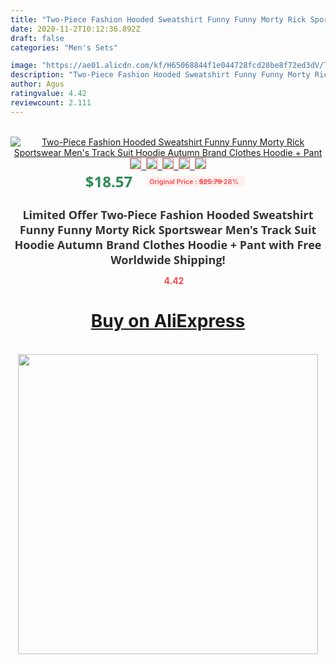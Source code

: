 ```yaml
---
title: "Two-Piece Fashion Hooded Sweatshirt Funny Funny Morty Rick Sportswear Men's Track Suit Hoodie Autumn Brand Clothes Hoodie + Pant"
date: 2020-11-2T10:12:36.892Z
draft: false
categories: "Men's Sets"

image: "https://ae01.alicdn.com/kf/H65068844f1e044728fcd28be8f72ed3dV/Two-Piece-Fashion-Hooded-Sweatshirt-Funny-Funny-Morty-Rick-Sportswear-Men-s-Track-Suit-Hoodie-Autumn.jpg"
description: "Two-Piece Fashion Hooded Sweatshirt Funny Funny Morty Rick Sportswear Men's Track Suit Hoodie Autumn Brand Clothes Hoodie + Pant"
author: Agus
ratingvalue: 4.42
reviewcount: 2.111
---
```

<br>
<div style="text-align: center;">
<a href="https://s.click.aliexpress.com/e/_AZsRch" target="_blank" rel="nofollow noopener noreferrer"><img alt="Two-Piece Fashion Hooded Sweatshirt Funny Funny Morty Rick Sportswear Men's Track Suit Hoodie Autumn Brand Clothes Hoodie + Pant" class="magnifier-image" src="https://ae01.alicdn.com/kf/H65068844f1e044728fcd28be8f72ed3dV/Two-Piece-Fashion-Hooded-Sweatshirt-Funny-Funny-Morty-Rick-Sportswear-Men-s-Track-Suit-Hoodie-Autumn.jpg_640x640.jpg">
<br>
<img style="border:1px solid salmon" src="https://ae01.alicdn.com/kf/H65068844f1e044728fcd28be8f72ed3dV/Two-Piece-Fashion-Hooded-Sweatshirt-Funny-Funny-Morty-Rick-Sportswear-Men-s-Track-Suit-Hoodie-Autumn.jpg_120x120.jpg">&nbsp;&nbsp;<img style="border:1px solid salmon" src="https://ae01.alicdn.com/kf/Hb7f8e1d0fc6745c49fa3ab07585d805dF/Two-Piece-Fashion-Hooded-Sweatshirt-Funny-Funny-Morty-Rick-Sportswear-Men-s-Track-Suit-Hoodie-Autumn.jpg_120x120.jpg">&nbsp;&nbsp;<img style="border:1px solid salmon" src="https://ae01.alicdn.com/kf/H979f63cea8f54a74aab074ca7477d017l/Two-Piece-Fashion-Hooded-Sweatshirt-Funny-Funny-Morty-Rick-Sportswear-Men-s-Track-Suit-Hoodie-Autumn.jpg_120x120.jpg">&nbsp;&nbsp;<img style="border:1px solid salmon" src="https://ae01.alicdn.com/kf/H23f15bcb445b442e99e70111c296886eP/Two-Piece-Fashion-Hooded-Sweatshirt-Funny-Funny-Morty-Rick-Sportswear-Men-s-Track-Suit-Hoodie-Autumn.jpg_120x120.jpg">&nbsp;&nbsp;<img style="border:1px solid salmon" src="https://ae01.alicdn.com/kf/H1a1ff75cc0844c3689964e0649b852c3E/Two-Piece-Fashion-Hooded-Sweatshirt-Funny-Funny-Morty-Rick-Sportswear-Men-s-Track-Suit-Hoodie-Autumn.jpg_120x120.jpg"></a></div><br0>
<div style="text-align: center;"><span style="background-color: white; border: 0px; box-sizing: border-box; color: seagreen; display: inline-block; font-family: &quot;open sans&quot; , &quot;arial&quot; , &quot;helvetica&quot; , sans-serif , &quot;heiti&quot;; font-size: 24px; font-stretch: inherit; font-weight: 700; line-height: inherit; margin: 0px 10px 0px 0px; padding: 0px; vertical-align: middle;">$18.57 </span>
<span style="background: rgb(255 , 241 , 241); border-radius: 3px; border: 0px; box-sizing: border-box; color: #ff4747; display: inline-block; font-family: inherit; font-size: 12px; font-stretch: inherit; font-style: inherit; font-variant: inherit; font-weight: 600; line-height: inherit; margin: 0px; padding: 2px 5px; transform: scale(0.9); vertical-align: middle;">Original Price : <b style="text-decoration: line-through;">$25.79 </b> 28%&nbsp;&nbsp;</span></div>
<h1 style="color: #333333; display: inline-block; font-family: &quot;open sans&quot; , &quot;arial&quot; , &quot;helvetica&quot; , sans-serif , &quot;heiti&quot;; font-size: 18px; font-stretch: inherit; font-weight: 700; text-align: center;">Limited Offer Two-Piece Fashion Hooded Sweatshirt Funny Funny Morty Rick Sportswear Men's Track Suit Hoodie Autumn Brand Clothes Hoodie + Pant with Free Worldwide Shipping!</h1>
<div style="color: #ff4747; text-align: center;">
<img src="https://4.bp.blogspot.com/-M0ZcTcb-5uY/XleCXlxnR4I/AAAAAAAAAEc/OrjgMkXV1oMQFaCRZj5HQwOCBcu3w1FegCPcBGAYYCw/s1600/star.png" style="height: 15px;">&nbsp;<b>4.42</b></div>
<div class="button_cont" align="center"><a class="buynow_a" href="https://s.click.aliexpress.com/e/_AZsRch" target="_blank" rel="nofollow noopener noreferrer"><H1>Buy on AliExpress</H1></a></div><br>
<div class="separator" style="clear: both; text-align: center;">
<img src="https://lh3.googleusercontent.com/-pTy5HemUv9M/XlePHvY0dAI/AAAAAAAAAE4/0nX5iRUoIWY8eMW9Dpxeirr157OZliDIgCLcBGAsYHQ/s1600/badge.gif" width="480">
</div>
